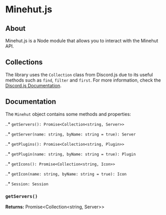 # Minehut.js

## About
Minehut.js is a Node module that allows you to interact with the Minehut API.


## Collections
The library uses the `Collection` class from Discord.js due to its useful methods such as `find`, `filter` and `first`. For more information, check the [Discord.js Documentation](https://discord.js.org/#/docs/collection/master/class/Collection).


## Documentation
The `Minehut` object contains some methods and properties:

..* `getServers(): Promise<Collection<string, Server>>`

..* `getServer(name: string, byName: string = true): Server`

..* `getPlugins(): Promise<Collection<string, Plugin>>`

..* `getPlugin(name: string, byName: string = true): Plugin`

..* `getIcons(): Promise<Collection<string, Icon>>`

..* `getIcon(name: string, byName: string = true): Icon`

..* `Session: Session`


### `getServers()`

**Returns:** Promise<Collection<string, Server>>